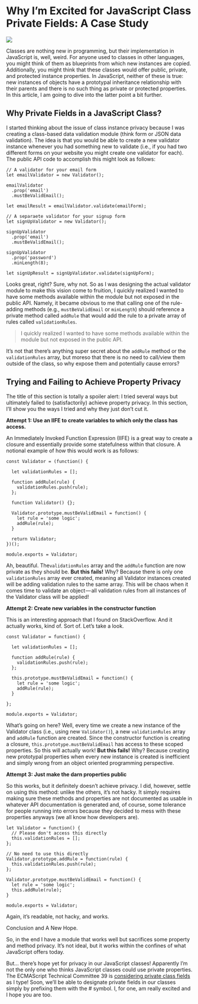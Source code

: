 # Why I’m Excited for JavaScript Class Private Fields: A Case Study

![](https://github.com/ChickenKyiv/awesome-js-essentials/blob/master/main%20folder2/images/article4-folder/1D6m90Bq8o80AIHAtoDST9w.jpeg)

Classes are nothing new in programming, but their implementation in JavaScript is, well, weird. For anyone used to classes in other languages, you might think of them as blueprints from which new instances are copied. Additionally, you might think that these classes would offer public, private, and protected instance properties. In JavaScript, neither of these is true: new instances of objects have a prototypal inheritance relationship with their parents and there is no such thing as private or protected properties. In this article, I am going to dive into the latter point a bit further.

## Why Private Fields in a JavaScript Class?

I started thinking about the issue of class instance privacy because I was creating a class-based data validation module (think form or JSON data validation). The idea is that you would be able to create a new validator instance whenever you had something new to validate (i.e., if you had two different forms on your website you might create one validator for each). The public API code to accomplish this might look as follows:

```
// A validator for your email form
let emailValidator = new Validator();

emailValidator
  .prop('email')
  .mustBeValidEmail();

let emailResult = emailValidator.validate(emailForm);

// A separaete validator for your signup form
let signUpValidator = new Validator();

signUpValidator
  .prop('email')
  .mustBeValidEmail();

signUpValidator
  .prop('password')
  .minLength(8);

let signUpResult = signUpValidator.validate(signUpForm);
```

Looks great, right? Sure, why not. So as I was designing the actual validator module to make this vision come to fruition, I quickly realized I wanted to have some methods available within the module but not exposed in the public API. Namely, it became obvious to me that calling one of the rule-adding methods (e.g., `mustBeValidEmail` or `minLength`) should reference a private method called `addRule` 
that would add the rule to a private array of rules called `validationRules`.

>I quickly realized I wanted to have some methods available within the module but not exposed in the public API.

It’s not that there’s anything super secret about the `addRule` method or the `validationRules` array, but moreso that there is no need to call/view them outside of the class, so why expose them and potentially cause errors?

## Trying and Failing to Achieve Property Privacy
The title of this section is totally a spoiler alert: I tried several ways but ultimately failed to (satisfactorily) achieve property privacy. In this section, I’ll show you the ways I tried and why they just don’t cut it.

**Attempt 1: Use an IIFE to create variables to which only the class has access.** 

An Immediately Invoked Function Expression (IIFE) is a great way to create a closure and essentially provide some statefulness within that closure. A notional example of how this would work is as follows:

```
const Validator = (function() {

  let validationRules = [];
  
  function addRule(rule) {
    validationRules.push(rule);
  };
  
  function Validator() {};
  
  Validator.prototype.mustBeValidEmail = function() {
    let rule = 'some logic';
    addRule(rule);
  }
    
  return Validator;
})();

module.exports = Validator;
```

Ah, beautiful. The`validationRules` array and the `addRule` function are now private as they should be. **But this fails!** Why? Because there is only one `validationRules` array ever created, meaning all Validator instances created will be adding validation rules to the same array. This will be chaos when it comes time to validate an object — all validation rules from all instances of the Validator class will be applied!

**Attempt 2: Create new variables in the constructor function**

This is an interesting approach that I found on StackOverflow. And it actually works, kind of. Sort of. Let’s take a look.

```
const Validator = function() {

  let validationRules = [];
  
  function addRule(rule) {
    validationRules.push(rule);
  };

  this.prototype.mustBeValidEmail = function() {
    let rule = 'some logic';
    addRule(rule);
  }

};

module.exports = Validator;
```

What’s going on here? Well, every time we create a new instance of the Validator class (i.e., using new `Validator()`), a new `validationRules` array and `addRule` function are created. Since the constructor function is creating a closure, `this.prototype.mustBeValidEmail` has access to these scoped properties. So this will actually work! **But this fails!** Why? Because creating new prototypal properties when every new instance is created is inefficient and simply wrong from an object oriented programming perspective.

**Attempt 3: Just make the darn properties public**

So this works, but it definitely doesn’t achieve privacy. I did, however, settle on using this method: unlike the others, it’s not hacky. It simply requires making sure these methods and properties are not documented as usable in whatever API documentation is generated and, of course, some tolerance for people running into errors because they decided to mess with these properties anyways (we all know how developers are).

```
let Validator = function() {
  // Please don't access this directly
  this.validationRules = [];
};
 
// No need to use this directly
Validator.prototype.addRule = function(rule) {
  this.validationRules.push(rule);
};

Validator.prototype.mustBeValidEmail = function() {
  let rule = 'some logic';
  this.addRule(rule);
}

module.exports = Validator;
```

Again, it’s readable, not hacky, and works.

Conclusion and A New Hope.

So, in the end I have a module that works well but sacrifices some property and method privacy. It’s not ideal, but it works within the confines of what JavaScript offers today.

But… there’s hope yet for privacy in our JavaScript classes! Apparently I’m not the only one who thinks JavaScript classes could use private properties. The ECMAScript Technical Committee 39 is [considering private class fields](<https://github.com/tc39/proposal-class-fields>) as I type! Soon, we’ll be able to designate private fields in our classes simply by prefixing them with the # symbol. I, for one, am really excited and I hope you are too.